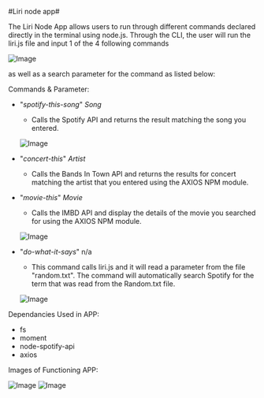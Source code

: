 #Liri node app#

The Liri Node App allows users to run through different commands declared directly in the terminal using node.js. Through the CLI, the user will run the liri.js file and input 1 of the 4 following commands 

![Image](https://i.imgur.com/zknlzku.png)

as well as a search parameter for the command as listed below:

Commands & Parameter:
  * "*spotify-this-song*" *Song*
      - Calls the Spotify API and returns the result matching the song you entered. 

      ![Image](https://i.imgur.com/d5o6vle.png)
      
  
  - "*concert-this*" *Artist*
     - Calls the Bands In Town API and returns the results for concert matching the artist that you entered using the AXIOS NPM module.  
      
  - "*movie-this*" *Movie*
      - Calls the IMBD API and display the details of the movie you searched for using the AXIOS NPM module.  

      ![Image](https://i.imgur.com/EQInTuD.png)
    
  - "*do-what-it-says*" n/a
      - This command calls liri.js and it will read a parameter from the file "random.txt". The command will automatically search Spotify for the term that was read from the Random.txt file.  

      ![Image](https://i.imgur.com/eF1otvx.png)
        
 
 
Dependancies Used in APP:
- fs
- moment
- node-spotify-api
- axios


Images of Functioning APP:

![Image](https://i.imgur.com/vVhBbYM.png)
![Image](https://i.imgur.com/thXHwPB.png)



